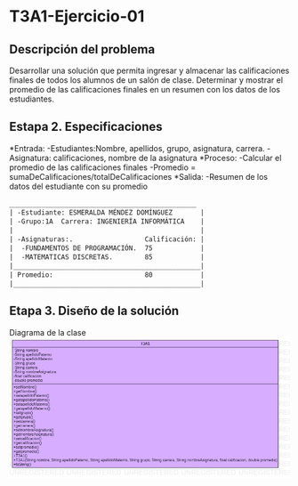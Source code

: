 # T3A1-Ejercicio-01

## Descripción del problema 
Desarrollar una solución que permita ingresar y almacenar las calificaciones finales de todos los alumnos de un salón de clase.
Determinar y mostrar el promedio de las calificaciones finales en un resumen con los datos de los estudiantes.

## Estapa 2. Especificaciones
*Entrada:
    -Estudiantes:Nombre, apellidos, grupo, asignatura, carrera.
    -Asignatura: calificaciones, nombre de la asignatura
*Proceso:
    -Calcular el promedio de las calificaciones finales
    -Promedio = sumaDeCalificaciones/totalDeCalificaciones
*Salida:
    -Resumen de los datos del estudiante con su promedio
 ~~~
 _______________________________________________
| -Estudiante: ESMERALDA MÉNDEZ DOMÍNGUEZ       |
| -Grupo:1A  Carrera: INGENIERÍA INFORMÁTICA    |
|                                               |
| -Asignaturas:.                  Calificación: |
|  -FUNDAMENTOS DE PROGRAMACIÓN.  75            |
|  -MATEMATICAS DISCRETAS.        85            |
|_______________________________________________|
| Promedio:                       80            |
|_______________________________________________|
~~~
## Etapa 3. Diseño de la solución
Diagrama de la clase
![](https://github.com/EsmeraldaMD/T3A1-Ejercicio-01/blob/main/T3A1.png)
